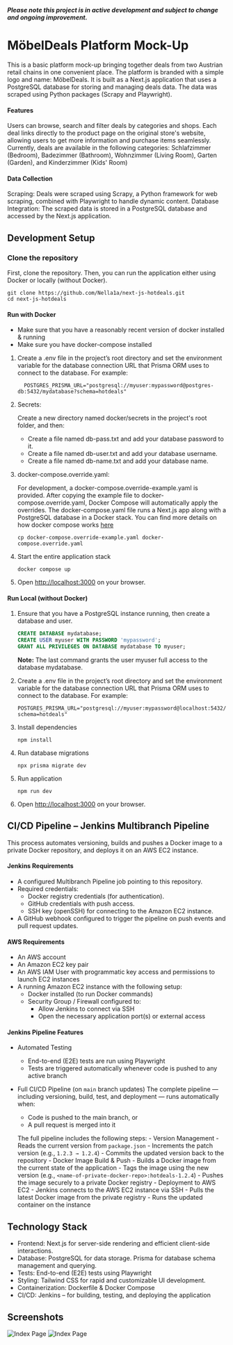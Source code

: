 **_Please note this project is in active development and subject to change and ongoing improvement._**

# MöbelDeals Platform Mock-Up

This is a basic platform mock-up bringing together deals from two Austrian retail chains in one convenient place. The platform is branded with a simple logo and name: MöbelDeals.
It is built as a Next.js application that uses a PostgreSQL database for storing and managing deals data. The data was scraped using Python packages (Scrapy and Playwright).

#### Features

Users can browse, search and filter deals by categories and shops.
Each deal links directly to the product page on the original store's website, allowing users to get more information and purchase items seamlessly.
Currently, deals are available in the following categories: Schlafzimmer (Bedroom), Badezimmer (Bathroom), Wohnzimmer (Living Room), Garten (Garden), and Kinderzimmer (Kids' Room)

#### Data Collection

Scraping: Deals were scraped using Scrapy, a Python framework for web scraping, combined with Playwright to handle dynamic content.
Database Integration: The scraped data is stored in a PostgreSQL database and accessed by the Next.js application.

## Development Setup

### Clone the repository

First, clone the repository. Then, you can run the application either using Docker or locally (without Docker).

```shell
git clone https://github.com/Nella1a/next-js-hotdeals.git
cd next-js-hotdeals
```

#### Run with Docker

- Make sure that you have a reasonably recent version of docker installed & running
- Make sure you have docker-compose installed

1. Create a .env file in the project’s root directory and set the environment variable for the database connection URL that Prisma ORM uses to connect to the database.
   For example:

   ```shell
     POSTGRES_PRISMA_URL="postgresql://myuser:mypassword@postgres-db:5432/mydatabase?schema=hotdeals"
   ```

2. Secrets:

   Create a new directory named docker/secrets in the project's root folder, and then:

   - Create a file named db-pass.txt and add your database password to it.
   - Create a file named db-user.txt and add your database username.
   - Create a file named db-name.txt and add your database name.

3. docker-compose.override.yaml:

   For development, a docker-compose.override-example.yaml is provided. After copying the example file to docker-compose.override.yaml, Docker Compose will automatically apply the overrides. The docker-compose.yaml file runs a Next.js app along with a PostgreSQL database in a Docker stack. You can find more details on how docker compose works [here](https://docs.docker.com/compose/how-tos/multiple-compose-files/merge/)

   ```shell
   cp docker-compose.override-example.yaml docker-compose.override.yaml
   ```

4. Start the entire application stack

   ```shell
   docker compose up
   ```

5. Open <http://localhost:3000> on your browser.

#### Run Local (without Docker)

1. Ensure that you have a PostgreSQL instance running, then create a database and user.

   ```sql
   CREATE DATABASE mydatabase;
   CREATE USER myuser WITH PASSWORD 'mypassword';
   GRANT ALL PRIVILEGES ON DATABASE mydatabase TO myuser;
   ```

   **Note:** The last command grants the user myuser full access to the database mydatabase.

2. Create a .env file in the project’s root directory and set the environment variable for the database connection URL that Prisma ORM uses to connect to the database.
   For example:

   ```shell
   POSTGRES_PRISMA_URL="postgresql://myuser:mypassword@localhost:5432/mydatabase?schema=hotdeals"
   ```

3. Install dependencies

   ```shell
   npm install
   ```

4. Run database migrations

   ```shell
   npx prisma migrate dev
   ```

5. Run application

   ```shell
   npm run dev
   ```

6. Open <http://localhost:3000> on your browser.

## CI/CD Pipeline – Jenkins Multibranch Pipeline

This process automates versioning, builds and pushes a Docker image to a private Docker repository, and deploys it on an AWS EC2 instance.

#### Jenkins Requirements

- A configured Multibranch Pipeline job pointing to this repository.
- Required credentials:
  - Docker registry credentials (for authentication).
  - GitHub credentials with push access.
  - SSH key (openSSH) for connecting to the Amazon EC2 instance.
- A GitHub webhook configured to trigger the pipeline on push events and pull request updates.

#### AWS Requirements

- An AWS account
- An Amazon EC2 key pair
- An AWS IAM User with programmatic key access and permissions to launch EC2 instances
- A running Amazon EC2 instance with the following setup:
  - Docker installed (to run Docker commands)
  - Security Group / Firewall configured to:
    - Allow Jenkins to connect via SSH
    - Open the necessary application port(s) or external access

#### Jenkins Pipeline Features

- Automated Testing

  - End-to-end (E2E) tests are run using Playwright
  - Tests are triggered automatically whenever code is pushed to any active branch

- Full CI/CD Pipeline (on `main` branch updates)
  The complete pipeline — including versioning, build, test, and deployment — runs automatically when:

  - Code is pushed to the main branch, or
  - A pull request is merged into it

  The full pipeline includes the following steps: - Version Management - Reads the current version from `package.json` - Increments the patch version (e.g., `1.2.3 → 1.2.4`) - Commits the updated version back to the repository - Docker Image Build & Push - Builds a Docker image from the current state of the application - Tags the image using the new version (e.g., `<name-of-private-docker-repo>:hotdeals-1.2.4`) - Pushes the image securely to a private Docker registry - Deployment to AWS EC2 - Jenkins connects to the AWS EC2 instance via SSH - Pulls the latest Docker image from the private registry - Runs the updated container on the instance

## Technology Stack

- Frontend: Next.js for server-side rendering and efficient client-side interactions.
- Database: PostgreSQL for data storage. Prisma for database schema management and querying.
- Tests: End-to-end (E2E) tests using Playwright
- Styling: Tailwind CSS for rapid and customizable UI development.
- Containerization: Dockerfile & Docker Compose
- CI/CD: Jenkins – for building, testing, and deploying the application

## Screenshots

![Index Page](./public/picIndexPage.png)
![Index Page](./public/picCatPage.png)
